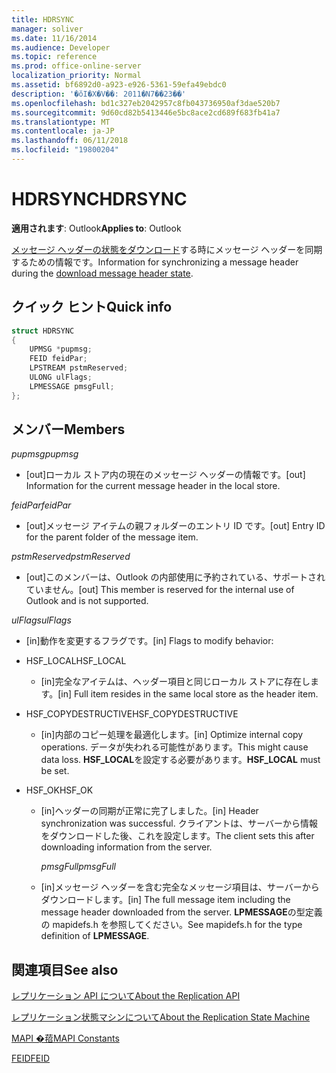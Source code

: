 ```yaml
---
title: HDRSYNC
manager: soliver
ms.date: 11/16/2014
ms.audience: Developer
ms.topic: reference
ms.prod: office-online-server
localization_priority: Normal
ms.assetid: bf6892d0-a923-e926-5361-59efa49ebdc0
description: '�ŏI�X�V��: 2011�N7��23��'
ms.openlocfilehash: bd1c327eb2042957c8fb043736950af3dae520b7
ms.sourcegitcommit: 9d60cd82b5413446e5bc8ace2cd689f683fb41a7
ms.translationtype: MT
ms.contentlocale: ja-JP
ms.lasthandoff: 06/11/2018
ms.locfileid: "19800204"
---
```

# <a name="hdrsync"></a><span data-ttu-id="334a9-103">HDRSYNC</span><span class="sxs-lookup"><span data-stu-id="334a9-103">HDRSYNC</span></span>

  
  
<span data-ttu-id="334a9-104">**適用されます**: Outlook</span><span class="sxs-lookup"><span data-stu-id="334a9-104">**Applies to**: Outlook</span></span> 
  
<span data-ttu-id="334a9-105">[メッセージ ヘッダーの状態をダウンロード](download-message-header-state.md)する時にメッセージ ヘッダーを同期するための情報です。</span><span class="sxs-lookup"><span data-stu-id="334a9-105">Information for synchronizing a message header during the [download message header state](download-message-header-state.md).</span></span>
  
## <a name="quick-info"></a><span data-ttu-id="334a9-106">クイック ヒント</span><span class="sxs-lookup"><span data-stu-id="334a9-106">Quick info</span></span>

```cpp
struct HDRSYNC 
{ 
    UPMSG *pupmsg; 
    FEID feidPar; 
    LPSTREAM pstmReserved; 
    ULONG ulFlags; 
    LPMESSAGE pmsgFull; 
};
```

## <a name="members"></a><span data-ttu-id="334a9-107">メンバー</span><span class="sxs-lookup"><span data-stu-id="334a9-107">Members</span></span>

 <span data-ttu-id="334a9-108">_pupmsg_</span><span class="sxs-lookup"><span data-stu-id="334a9-108">_pupmsg_</span></span>
  
- <span data-ttu-id="334a9-109">[out]ローカル ストア内の現在のメッセージ ヘッダーの情報です。</span><span class="sxs-lookup"><span data-stu-id="334a9-109">[out] Information for the current message header in the local store.</span></span>
    
 <span data-ttu-id="334a9-110">_feidPar_</span><span class="sxs-lookup"><span data-stu-id="334a9-110">_feidPar_</span></span>
  
- <span data-ttu-id="334a9-111">[out]メッセージ アイテムの親フォルダーのエントリ ID です。</span><span class="sxs-lookup"><span data-stu-id="334a9-111">[out] Entry ID for the parent folder of the message item.</span></span>
    
 <span data-ttu-id="334a9-112">_pstmReserved_</span><span class="sxs-lookup"><span data-stu-id="334a9-112">_pstmReserved_</span></span>
  
- <span data-ttu-id="334a9-113">[out]このメンバーは、Outlook の内部使用に予約されている、サポートされていません。</span><span class="sxs-lookup"><span data-stu-id="334a9-113">[out] This member is reserved for the internal use of Outlook and is not supported.</span></span> 
    
 <span data-ttu-id="334a9-114">_ulFlags_</span><span class="sxs-lookup"><span data-stu-id="334a9-114">_ulFlags_</span></span>
  
- <span data-ttu-id="334a9-115">[in]動作を変更するフラグです。</span><span class="sxs-lookup"><span data-stu-id="334a9-115">[in] Flags to modify behavior:</span></span>
    
- <span data-ttu-id="334a9-116">HSF_LOCAL</span><span class="sxs-lookup"><span data-stu-id="334a9-116">HSF_LOCAL</span></span>
    
  - <span data-ttu-id="334a9-117">[in]完全なアイテムは、ヘッダー項目と同じローカル ストアに存在します。</span><span class="sxs-lookup"><span data-stu-id="334a9-117">[in] Full item resides in the same local store as the header item.</span></span>
    
- <span data-ttu-id="334a9-118">HSF_COPYDESTRUCTIVE</span><span class="sxs-lookup"><span data-stu-id="334a9-118">HSF_COPYDESTRUCTIVE</span></span>
    
  -  <span data-ttu-id="334a9-119">[in]内部のコピー処理を最適化します。</span><span class="sxs-lookup"><span data-stu-id="334a9-119">[in] Optimize internal copy operations.</span></span> <span data-ttu-id="334a9-120">データが失われる可能性があります。</span><span class="sxs-lookup"><span data-stu-id="334a9-120">This might cause data loss.</span></span> <span data-ttu-id="334a9-121">**HSF_LOCAL**を設定する必要があります。</span><span class="sxs-lookup"><span data-stu-id="334a9-121">**HSF_LOCAL** must be set.</span></span> 
    
- <span data-ttu-id="334a9-122">HSF_OK</span><span class="sxs-lookup"><span data-stu-id="334a9-122">HSF_OK</span></span>
    
  - <span data-ttu-id="334a9-123">[in]ヘッダーの同期が正常に完了しました。</span><span class="sxs-lookup"><span data-stu-id="334a9-123">[in] Header synchronization was successful.</span></span> <span data-ttu-id="334a9-124">クライアントは、サーバーから情報をダウンロードした後、これを設定します。</span><span class="sxs-lookup"><span data-stu-id="334a9-124">The client sets this after downloading information from the server.</span></span>
    
     <span data-ttu-id="334a9-125">_pmsgFull_</span><span class="sxs-lookup"><span data-stu-id="334a9-125">_pmsgFull_</span></span>
    
  - <span data-ttu-id="334a9-126">[in]メッセージ ヘッダーを含む完全なメッセージ項目は、サーバーからダウンロードします。</span><span class="sxs-lookup"><span data-stu-id="334a9-126">[in] The full message item including the message header downloaded from the server.</span></span> <span data-ttu-id="334a9-127">**LPMESSAGE**の型定義の mapidefs.h を参照してください。</span><span class="sxs-lookup"><span data-stu-id="334a9-127">See mapidefs.h for the type definition of **LPMESSAGE**.</span></span> 
    
## <a name="see-also"></a><span data-ttu-id="334a9-128">関連項目</span><span class="sxs-lookup"><span data-stu-id="334a9-128">See also</span></span>



[<span data-ttu-id="334a9-129">レプリケーション API について</span><span class="sxs-lookup"><span data-stu-id="334a9-129">About the Replication API</span></span>](about-the-replication-api.md)
  
[<span data-ttu-id="334a9-130">レプリケーション状態マシンについて</span><span class="sxs-lookup"><span data-stu-id="334a9-130">About the Replication State Machine</span></span>](about-the-replication-state-machine.md)
  
[<span data-ttu-id="334a9-131">MAPI �萔</span><span class="sxs-lookup"><span data-stu-id="334a9-131">MAPI Constants</span></span>](mapi-constants.md)
  
[<span data-ttu-id="334a9-132">FEID</span><span class="sxs-lookup"><span data-stu-id="334a9-132">FEID</span></span>](feid.md)

